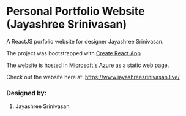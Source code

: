 # Personal Portfolio Website (Jayashree Srinivasan)

A ReactJS porfolio website for designer Jayashree Srinivasan. 

The project was bootstrapped with <a href="https://github.com/facebook/create-react-app" rel="nofollow" target="_blank">Create React App</a>

The website is hosted in <a href="https://azure.microsoft.com/" rel="nofollow" target="_blank">Microsoft's Azure</a> as a static web page.

Check out the website here at: <a href="https://www.jayashreesrinivasan.live/" rel="nofollow" target="_blank">https://www.jayashreesrinivasan.live/</a>

### Designed by:
1. Jayashree Srinivasan